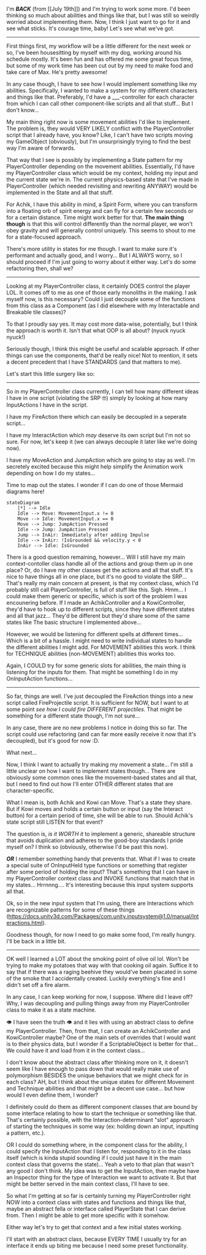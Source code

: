 I'm ***BACK*** (from [[July 19th]]) and I'm trying to work some more.  I'd been thinking so much about abilities and things like that, but I was still so weirdly worried about implementing them. Now, I think I just want to go for it and see what sticks. It's courage time, baby! Let's see what we've got.

---

First things first, my workflow will be a little different for the next week or so, I've been housesitting by myself with my dog, working around his schedule mostly. It's been fun and has offered me some great focus time, but some of my work time has been cut out by my need to make food and take care of Max. He's pretty awesome!

In any case though, I have to see how I would implement something like my abilities. Specifically, I wanted to make a system for my different characters and things like that. Preferably, I'd have a \_\_\_-controller for each character from which I can call other component-like scripts and all that stuff...  But I don't know...

My main thing right now is some movement abilities I'd like to implement. The problem is, they would VERY LIKELY conflict with the PlayerController script that I already have, you know? Like, I can't have two scripts moving my GameObject (obviously), but I'm unsurprisingly trying to find the best way I'm aware of forwards.

That way that I see is possibly by implementing a State pattern for my PlayerController depending on the movement abilities. Essentially, I'd have my PlayerController class which would be my context, holding my input and the current state we're in. The current physics-based state that I've made in PlayerController (which needed revisiting and rewriting ANYWAY) would be implemented in the State and all that stuff.

For Achik, I have this ability in mind, a Spirit Form, where you can transform into a floating orb of spirit energy and can fly for a certain few seconds or for a certain distance. Time might work better for that. **The main thing though** is that this will control differently than the normal player, we won't obey gravity and will generally control uniquely. This seems to shout to me for a state-focused approach.

There's more utility in states for me though. I want to make sure it's performant and actually good, and I worry... But I ALWAYS worry, so I should proceed if I'm just going to worry about it either way. Let's do some refactoring then, shall we?

---

Looking at my PlayerController class, it certainly DOES control the player LOL. It comes off to me as one of those early monoliths in the making. I ask myself now, is this necessary? Could I just decouple some of the functions from this class as a Component (as I did elsewhere with my Interactable and Breakable tile classes)?

To that I proudly say yes. It may cost more data-wise, potentially, but I think the approach is worth it. Isn't that what OOP is all about? (nyuck nyuck nyuck!)

Seriously though, I think this might be useful and scalable approach. If other things can use the components, that'd be really nice! Not to mention, it sets a decent precedent that I have STANDARDS (and that matters to me).

Let's start this little surgery like so:

---

So in my PlayerController class currently, I can tell how many different ideas I have in one script (violating the SRP 🤓) simply by looking at how many InputActions I have in the script.

I have my FireAction there which can easily be decoupled in a seperate script...

I have my InteractAction which *may* deserve its own script but I'm not so sure. For now, let's keep it (we can always decouple it later like we're doing now).

I have my MoveAction and JumpAction which are going to stay as well. I'm secretely excited because this might help simplify the Animation work depending on how I do my states...

Time to map out the states. I wonder if I can do one of those Mermaid diagrams here!

```mermaid
stateDiagram
	[*] --> Idle
	Idle --> Move: MovementInput.x != 0
	Move --> Idle: MovementInput.x == 0
	Move --> Jump: JumpAction Pressed
	Idle --> Jump: JumpAction Pressed
	Jump --> InAir: Immediately after adding Impulse
	Idle --> InAir: !IsGrounded && velocity.y < 0
	InAir --> Idle: IsGrounded
```

There is a good question remaining, however... Will I still have my main context-contoller class handle all of the actions and group them up in one place? Or, do I have my other classes get the actions and all that stuff.
It's nice to have things all in one place, but it's no good to violate the SRP... That's really my main concern at present, is that my context class, which I'd probably still call PlayerController, is full of stuff like this. Sigh.
Hmm... I could make them generic or specific, which is sort of the problem I was encounering before. If I made an AchikController and a KowiController, they'd have to hook up to different scripts, since they have different states and all that jazz... They'd be different but they'd share some of the same states like The basic structure I implemented above...

However, we would be listening for different spells at different times... Which is a bit of a hassle. I might need to write individual states to handle the different abilities I might add. For MOVEMENT abilities this work. I think for TECHNIQUE abilities (non-MOVEMENT) abilities this works too.

Again, I COULD try for some generic slots for abilities, the main thing is listening for the inputs for them. That might be something I do in my OnInputAction functions...

---

So far, things are well. I've just decoupled the FireAction things into a new script called FireProjectile script. It is sufficient for NOW, but I want to at some point *see how I could fire DIFFERENT projectiles.* That might be something for a different state though, I'm not sure...

In any case, there are no new problems I notice in doing this so far. The script could use refactoring (and can far more easily receive it now that it's decoupled), but it's good for now :D.

What next...

Now, I think I want to actually try making my movement a state... I'm still a little unclear on how I want to implement states though... There are obviously some common ones like the movement-based states and all that, but I need to find out how I'll enter OTHER different states that are character-specific.

What I mean is, both Achik and Kowi can Move. That's a state they share. But if Kowi moves and holds a certain button or input (say the Interact button) for a certain period of time, she will be able to run. Should Achik's state script still LISTEN for that event?

The question is, *is it WORTH it* to implement a generic, shareable structure that avoids duplication and adheres to the good-boy standards I pride myself on? I think so (obviously, otherwise I'd be past this now).

***OR*** I remember something handy that prevents that. What if I was to create a special suite of OnInputHeld type functions or something that register after some period of holding the input? That's something that I can have in my PlayerController context class and INVOKE functions that match that in my states... Hrrnnng.... It's interesting because this input system supports all that.

Ok, so in the new input system that I'm using, there are Interactions which are recognizable patterns for some of these things (https://docs.unity3d.com/Packages/com.unity.inputsystem@1.0/manual/Interactions.html).

Goodness though, for now I need to go make some food, I'm really hungry. I'll be back in a little bit.

---

OK well I learned a LOT about the smoking point of olive oil lol. Won't be trying to make my potatoes that way with that cooking oil again. Suffice it to say that if there was a raging beehive they would've been placated in some of the smoke that I accidentally created. Luckily everything's fine and I didn't set off a fire alarm.

In any case, I can keep working for now, I suppose. Where did I leave off? Why, I was decoupling and pulling things away from my PlayerController class to make it as a state machine.

👁 I have seen the truth 👁 and it lies with using an abstract class to define my PlayerController. Then, from that, I can create an AchikController and KowiController maybe? One of the main sets of overrides that I would want is to their physics data, but I wonder if a ScriptableObject is better for that... We could have it and load from it in the context class...

I don't know about the abstract class after thinking more on it, it doesn't seem like I have enough to pass down that would really make use of polymorphism BESIDES the unique behaviors that we might check for in each class? AH, but I think about the unique states for different Movement and Technique abilities and that might be a decent use case... but how would I even define them, I wonder?

I definitely could do them as different component classes that are bound by some interface relating to how to start the technique or something like that. That's certainly possible, with the Interaction-determinant "slot" approach of starting the techniques in some way (ex: holding down an input, inputting a pattern, etc.).

OR I could do something where, in the component class for the ability, I could specify the InputAction that I listen for, responding to it in the class itself (which is kinda stupid sounding if I could just have it in the main context class that governs the state)...
Yeah a veto to that plan that wasn't any good I don't think. My idea was to get the InputAction, then maybe have an Inspector thing for the type of Interaction we want to activate it. But that might be better served in the main context class, I'll have to see.

So what I'm getting at so far is certainly turning my PlayerController right NOW into a context class with states and functions and things like that, maybe an abstract fella or interface called PlayerState that I can derive from. Then I might be able to get more specific with it somehow.

Either way let's try to get that context and a few initial states working.

I'll start with an abstract class, because EVERY TIME I usually try for an interface it ends up biting me because I need some preset functionality.

